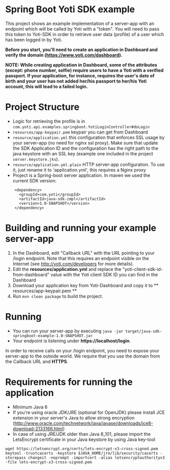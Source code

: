 Spring Boot Yoti SDK example
=============================

This project shows an example implementation of a server-app with an endpoint which will be called by Yoti with a "token".
You will need to pass this token to Yoti-SDK in order to retrieve user data (profile) of a user which has been logged in by Yoti.

**Before you start, you'll need to create an application in Dashboard and verify the domain (https://www.yoti.com/dashboard).**

**NOTE: While creating application in Dashboard, some of the attributes (except: phone number, selfie) require users to have a Yoti with a verified passport. If your application, for instance, requires the user's date of birth and your user has not added her/his passport to her/his Yoti account, this will lead to a failed login.**

# Project Structure
* Logic for retrieving the profile is in ```com.yoti.api.examples.springboot.YotiLoginController#doLogin```
* ```resources/app-keypair.pem``` keypair you can get from Dashboard
* ```resource/application.yml``` this configuration that enforces SSL usage by your server-app (no need for nginx ssl proxy). Make sure that update the SDK Application ID and the configuration has the right path to the java keystore with an SSL key (example one included in the project ``` server.keystore.jks ```).
* ```resource/application.yml.plain``` HTTP server-app configuration. To use it, just rename it to 'application.yml', this requires a Nginx proxy
* Project is a Spring-boot server application. In maven we used the current SDK version:
```
    <dependency>
      <groupId>com.yoti</groupId>
      <artifactId>java-sdk-impl</artifactId>
      <version>1.0-SNAPSHOT</version>
    </dependency>
```

# Building and running your example server-app
1. In the Dashboard, edit "Callback URL" with the URL pointing to your /login endpoint. Note that this requires an endpoint visible on the Internet (see http://yoti.com/developers for more details).
2. Edit the **resources/application.yml** and replace the "yoti-client-sdk-id-from-dashboard" value with the Yoti client SDK ID you can find in the Dashboard
3. Download your application key from Yoti-Dashboard and copy it to ** resources/app-keypair.pem **
4. Run ```mvn clean package``` to build the project.

# Running
* You can run your server-app by executing ```java -jar target/java-sdk-springboot-example-1.0-SNAPSHOT.jar```
* Your endpoint is listening under **https://localhost/login**.

In order to receive calls on your /login endpoint, you need to expose your server-app to the outside world. We require that you use the domain from the Callback URL and **HTTPS**.

# Requirements for running the application
* Minimum Java 6
* If you're using oracle JDK/JRE (optional for OpenJDK) please install JCE extension in your server's Java to allow strong encryption (http://www.oracle.com/technetwork/java/javase/downloads/jce8-download-2133166.html)
* In case of using JRE/JDK older than Java 8_101, please import the LetsEncrypt certificate in your Java keystore by using Java key-tool
```
wget https://letsencrypt.org/certs/lets-encrypt-x3-cross-signed.pem
keytool -trustcacerts -keystore $JAVA_HOME/jre/lib/security/cacerts -storepass changeit -noprompt -importcert -alias letsencryptauthorityx3 -file lets-encrypt-x3-cross-signed.pem
```




